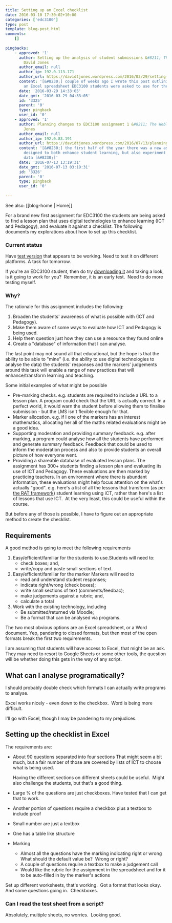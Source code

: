 ```yaml
---
title: Setting up an Excel checklist
date: 2016-03-10 17:30:02+10:00
categories: ['edc3100']
type: post
template: blog-post.html
comments:
    []
    
pingbacks:
    - approved: '1'
      author: Setting up the analysis of student submissions &#8211; The Weblog of (a)
        David Jones
      author_email: null
      author_ip: 192.0.113.171
      author_url: https://davidtjones.wordpress.com/2016/03/29/setting-up-the-analysis-of-student-submissions/
      content: '[&#8230;] couple of weeks ago I wrote this post outlining the design of
        an Excel spreadsheet EDC3100 students were asked to use for their first [&#8230;]'
      date: '2016-03-29 14:33:05'
      date_gmt: '2016-03-29 04:33:05'
      id: '3325'
      parent: '0'
      type: pingback
      user_id: '0'
    - approved: '1'
      author: Planning changes to EDC3100 assignment 1 &#8211; The Weblog of (a) David
        Jones
      author_email: null
      author_ip: 192.0.83.191
      author_url: https://davidtjones.wordpress.com/2016/07/13/planning-changes-to-edc3100-assignment-1/
      content: '[&#8230;] the first half of the year there was a new assignment in EDC3100
        designed to both enhance student learning, but also experiment with making the
        data [&#8230;]'
      date: '2016-07-13 13:19:31'
      date_gmt: '2016-07-13 03:19:31'
      id: '3326'
      parent: '0'
      type: pingback
      user_id: '0'
    
---
```


See also: [[blog-home | Home]]

For a brand new first assignment for EDC3100 the students are being asked to find a lesson plan that uses digital technologies to enhance learning (ICT and Pedagogy), and evaluate it against a checklist. The following documents my explorations about how to set up this checklist.

### **Current status**

Have [test version](https://dl.dropboxusercontent.com/u/14025788/edc3100/2016-S1/Assessment/1/EarlyTest.xlsx) that appears to be working. Need to test it on different platforms. A task for tomorrow.

If you're an EDC3100 student, then do try [downloading it](https://dl.dropboxusercontent.com/u/14025788/edc3100/2016-S1/Assessment/1/EarlyTest.xlsx) and taking a look, is it going to work for you?  Remember, it is an early test.  Need to do more testing myself.

### Why?

The rationale for this assignment includes the following:

1. Broaden the students' awareness of what is possible with (ICT and Pedagogy).
2. Make them aware of some ways to evaluate how ICT and Pedagogy is being used.
3. Help them question just how they can use a resource they found online
4. Create a "database" of information that I can analyse.

The last point may not sound all that educational, but the hope is that the ability to be able to "mine" (i.e. the ability to use digital technologies to analyse the data) the students' responses and the markers' judgements around this task will enable a range of new practices that will enhance/transform learning and teaching.

Some initial examples of what might be possible

- Pre-marking checks. e.g. students are required to include a URL to a lesson plan. A program could check that the URL is actually correct. In a perfect world, it would warn the student before allowing them to finalise submission - but the LMS isn't flexible enough for that.
- Marker allocation. e.g. if I one of the markers has an interest mathematics, allocating her all of the maths related evaluations might be a good idea.
- Supporting moderation and providing summary feedback. e.g. after marking, a program could analyse how all the students have performed and generate summary feedback. Feedback that could be used to inform the moderation process and also to provide students an overall picture of how everyone went.
- Providing a shareable database of evaluated lesson plans. The assignment has 300+ students finding a lesson plan and evaluating its use of ICT and Pedagogy. These evaluations are then marked by practicing teachers. In an environment where there is abundant information, these evaluations might help focus attention on the what's actually "good". e.g. here's a list of all the lessons that transform (as per [the RAT framework](http://doverdlc.blogspot.com.au/2013/06/the-rat-samr-transformative-technology.html)) student learning using iCT, rather than here's a list of lessons that use ICT.  At the very least, this could be useful within the course.

But before any of those is possible, I have to figure out an appropriate method to create the checklist.

## Requirements

A good method is going to meet the following requirements

1. Easy/efficient/familiar for the students to use.Students will need to:
    - check boxes; and,
    - write/copy and paste small sections of text.
2. Easy/efficient/familiar for the marker Markers will need to
    - read and understand student responses;
    - indicate right/wrong (check boxes);
    - write small sections of text (comments/feedbac);
    - make judgements against a rubric; and,
    - calculate a total
3. Work with the existing technology, including
    - Be submitted/returned via Moodle;
    - Be a format that can be analysed via programs.

The two most obvious options are an Excel spreadsheet, or a Word document. Yep, pandering to closed formats, but then most of the open formats break the first two requirements.

I am assuming that students will have access to Excel, that might be an ask. They may need to resort to Google Sheets or some other tools, the question will be whether doing this gets in the way of any script.

## What can I analyse programatically?

I should probably double check which formats I can actually write programs to analyse.

Excel works nicely - even down to the checkbox.  Word is being more difficult.

I'll go with Excel, though I may be pandering to my prejudices.

## Setting up the checklist in Excel

The requirements are:

- About 90 questions separated into four sections That might seem a bit much, but a fair number of those are covered by lists of ICT to choose what is being used.
    
    Having the different sections on different sheets could be useful.  Might also challenge the students, but that's a good thing.
- Large % of the questions are just checkboxes. Have tested that I can get that to work.
- Another portion of questions require a checkbox plus a textbox to include proof
- Small number are just a textbox
- One has a table like structure
- Marking
    - Almost all the questions have the marking indicating right or wrong What should the default value be?  Wrong or right?
    - A couple of questions require a textbox to make a judgement call
    - Would like the rubric for the assignment in the spreadsheet and for it to be auto-filled in by the marker's actions

Set up different worksheets, that's working.  Got a format that looks okay. And some questions going in.  Checkboxes.

### Can I read the test sheet from a script?

Absolutely, multiple sheets, no worries.  Looking good.